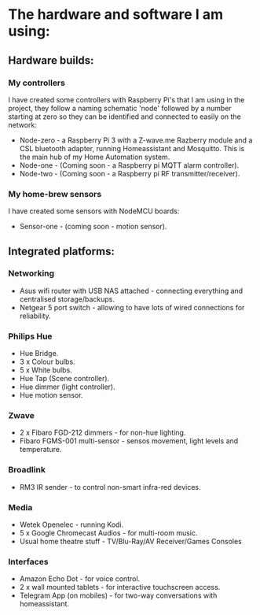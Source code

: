 # The hardware and software I am using:


## Hardware builds:

### My controllers
I have created some controllers with Raspberry Pi's that I am using in the project, they follow a naming schematic 'node' followed by a number starting at zero so they can be identified and connected to easily on the network:
 - Node-zero - a Raspberry Pi 3 with a Z-wave.me Razberry module and a CSL bluetooth adapter, running Homeassistant and Mosquitto.  This is the main hub of my Home Automation system.
 - Node-one - (Coming soon - a Raspberry pi MQTT alarm controller).
 - Node-two - (Coming soon - a Raspberry pi RF transmitter/receiver).

### My home-brew sensors
I have created some sensors with NodeMCU boards:
 - Sensor-one - (coming soon - motion sensor).
 

## Integrated platforms:

### Networking
 - Asus wifi router with USB NAS attached - connecting everything and centralised storage/backups.
 - Netgear 5 port switch - allowing to have lots of wired connections for reliability.

### Philips Hue
 - Hue Bridge.
 - 3 x Colour bulbs.
 - 5 x White bulbs.
 - Hue Tap (Scene controller).
 - Hue dimmer (light controller).
 - Hue motion sensor.

### Zwave
 - 2 x Fibaro FGD-212 dimmers - for non-hue lighting.
 - Fibaro FGMS-001 multi-sensor - sensos movement, light levels and temperature.

### Broadlink
 - RM3 IR sender - to control non-smart infra-red devices.
 
### Media
 - Wetek Openelec - running Kodi.
 - 5 x Google Chromecast Audios - for multi-room music.
 - Usual home theatre stuff - TV/Blu-Ray/AV Receiver/Games Consoles
 
### Interfaces
 - Amazon Echo Dot - for voice control.
 - 2 x wall mounted tablets - for interactive touchscreen access.
 - Telegram App (on mobiles) - for two-way conversations with homeassistant.